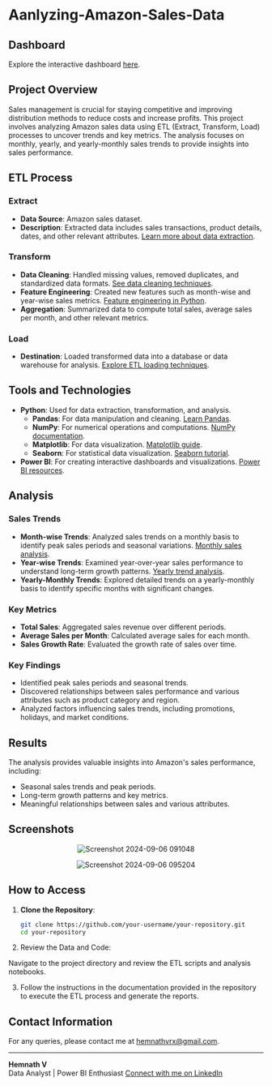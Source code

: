 # Aanlyzing-Amazon-Sales-Data


## Dashboard

Explore the interactive dashboard [here](https://app.powerbi.com/groups/me/reports/a162d78b-d46f-4c6a-aeb2-e5f59a4b7d2d/24d89df0d8010a9deaa9?experience=power-bi).

## Project Overview
Sales management is crucial for staying competitive and improving distribution methods to reduce costs and increase profits. This project involves analyzing Amazon sales data using ETL (Extract, Transform, Load) processes to uncover trends and key metrics. The analysis focuses on monthly, yearly, and yearly-monthly sales trends to provide insights into sales performance.

## ETL Process

### Extract
- **Data Source**: Amazon sales dataset.
- **Description**: Extracted data includes sales transactions, product details, dates, and other relevant attributes. [Learn more about data extraction](https://www.data-science-blog.com/data-extraction).

### Transform
- **Data Cleaning**: Handled missing values, removed duplicates, and standardized data formats. [See data cleaning techniques](https://towardsdatascience.com/data-cleaning-techniques-with-python-6b85f2c6a15e).
- **Feature Engineering**: Created new features such as month-wise and year-wise sales metrics. [Feature engineering in Python](https://www.analyticsvidhya.com/blog/2020/08/feature-engineering-in-python/).
- **Aggregation**: Summarized data to compute total sales, average sales per month, and other relevant metrics.

### Load
- **Destination**: Loaded transformed data into a database or data warehouse for analysis. [Explore ETL loading techniques](https://www.geeksforgeeks.org/etl-process-and-its-importance/).

## Tools and Technologies

- **Python**: Used for data extraction, transformation, and analysis.
  - **Pandas**: For data manipulation and cleaning. [Learn Pandas](https://pandas.pydata.org/pandas-docs/stable/).
  - **NumPy**: For numerical operations and computations. [NumPy documentation](https://numpy.org/doc/stable/).
  - **Matplotlib**: For data visualization. [Matplotlib guide](https://matplotlib.org/stable/contents.html).
  - **Seaborn**: For statistical data visualization. [Seaborn tutorial](https://seaborn.pydata.org/).
- **Power BI**: For creating interactive dashboards and visualizations. [Power BI resources](https://docs.microsoft.com/en-us/power-bi/).

## Analysis

### Sales Trends
- **Month-wise Trends**: Analyzed sales trends on a monthly basis to identify peak sales periods and seasonal variations. [Monthly sales analysis](https://towardsdatascience.com/seasonal-trend-decomposition-of-time-series-with-python-758f5c8f1a93).
- **Year-wise Trends**: Examined year-over-year sales performance to understand long-term growth patterns. [Yearly trend analysis](https://www.forbes.com/sites/forbestechcouncil/2021/03/25/how-to-use-annual-trend-analysis-to-predict-business-performance/).
- **Yearly-Monthly Trends**: Explored detailed trends on a yearly-monthly basis to identify specific months with significant changes.

### Key Metrics
- **Total Sales**: Aggregated sales revenue over different periods.
- **Average Sales per Month**: Calculated average sales for each month.
- **Sales Growth Rate**: Evaluated the growth rate of sales over time.

### Key Findings
- Identified peak sales periods and seasonal trends.
- Discovered relationships between sales performance and various attributes such as product category and region.
- Analyzed factors influencing sales trends, including promotions, holidays, and market conditions.

## Results
The analysis provides valuable insights into Amazon's sales performance, including:
- Seasonal sales trends and peak periods.
- Long-term growth patterns and key metrics.
- Meaningful relationships between sales and various attributes.

## Screenshots
<center>
 
  ![Screenshot 2024-09-06 091048](https://github.com/user-attachments/assets/7d2a2023-17eb-44f4-821a-d5dec16f9c8a)

  ![Screenshot 2024-09-06 095204](https://github.com/user-attachments/assets/780d00ff-b2d1-41ab-a0f3-470fa8e865c5)

</center>

## How to Access
1. **Clone the Repository**:
   ```bash
   git clone https://github.com/your-username/your-repository.git
   cd your-repository
2. Review the Data and Code:

Navigate to the project directory and review the ETL scripts and analysis notebooks.

3. Follow the instructions in the documentation provided in the repository to execute the ETL process and generate the reports.
   
## Contact Information
For any queries, please contact me at [hemnathvrx@gmail.com](mailto:hemnathvrx@gmail.com).

---

**Hemnath V**  
Data Analyst | Power BI Enthusiast
[Connect with me on LinkedIn](https://www.linkedin.com/in/hemnathv-data-analyst-junior-scientist-coimbatore-fresher-sql-powerbi)

